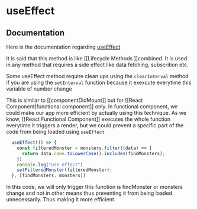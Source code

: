 # useEffect
## Documentation
Here is the documentation regarding [useEffect](https://reactjs.org/docs/hooks-effect.html)

It is said that this method is like [[Lifecycle Methods ]]combined. It is used in any method that requires a side effect like data fetching, subscrition etc. 

Some useEffect method require clean ups using the `clearInterval` method if you are using the `setInterval` function because it exexcute everytime this variable of number change

This is similar to [[componentDidMount]] but for [[React Component|functional component]] only. In functional component, we could make our app more efficient by actually using this technique. As we know, [[React Functional Component]] executes the whole function everytime it triggers a render, but we could prevent a specific part of the code from being loaded using `useEffect`

```js
  useEffect(() => {
    const filteredMonster = monsters.filter((data) => {
      return data.name.toLowerCase().includes(findMonsters);
    })
    console.log("use effect")
    setFilteredMonster(filteredMonster);
  }, [findMonsters, monsters])
```

In this code, we will only trigger this function is findMonster or monsters change and not in other means thus preventing it from being loaded unnecessarily. Thus making it more efficient.